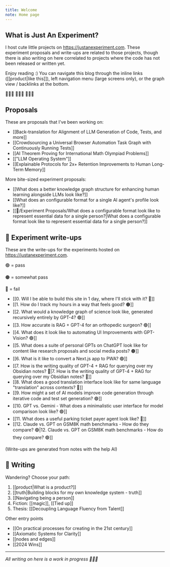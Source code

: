```yaml
---
title: Welcome
note: Home page
---
```

## What is Just An Experiment?

I host cute little projects on https://justanexperiment.com. These experiment proposals and write-ups are related to those projects, though there is also writing on here correlated to projects where the code has not been released or written yet. 

Enjoy reading :) You can navigate this blog through the inline links ([[product|like this]]), left navigation menu (large screens only), or the graph view / backlinks at the bottom. 

🤸🏻‍♀️ 🤸🏻‍♀️ 🤸🏻‍♀️

## Proposals
These are proposals that I've been working on:

- [[Back-translation for Alignment of LLM Generation of Code, Tests, and more]]
- [[Crowdsourcing a Universal Browser Automation Task Graph with Continuously Running Tests]]
- [[AI Theorem Proving for International Math Olympiad Problems]]
- [["LLM Operating System"]]
- [[Explainable Protocols  for 2x+ Retention Improvements to Human Long-Term Memory]]

More bite-sized experiment proposals:
- [[What does a better knowledge graph structure for enhancing human learning alongside LLMs look like?]]
- [[What does an configurable format for a single AI agent's profile look like?]]
- [[🧪/Experiment Proposals/What does a configurable format look like to represent essential data for a single person?|What does a configurable format look like to represent essential data for a single person?]]

## 🧪 Experiment write-ups
These are the write-ups for the experiments hosted on https://justanexperiment.com. 

🟢 = pass

🟠 = somewhat pass

🔴 = fail

- [[0. Will I be able to build this site in 1 day, where I'll stick with it? 🔴]]
- [[1. How do I track my hours in a way that feels good? 🟠]]
- [[2. What would a knowledge graph of science look like, generated recursively entirely by GPT-4? 🟢]]
- [[3. How accurate is RAG + GPT-4 for an orthopedic surgeon? 🟢]]
- [[4. What does it look like to automating UI Improvements with GPT-Vision? 🟢]]
- [[5. What does a suite of personal GPTs on ChatGPT look like for content like research proposals and social media posts? 🟠]]
- [[6. What is it like to convert a Next.js app to PWA? 🟢]]
- [[7. How is the writing quality of GPT-4 + RAG for querying over my Obsidian notes? 🔴|7. How is the writing quality of GPT-4 + RAG for querying over my Obsidian notes? 🔴]]
- [[8. What does a good translation interface look like for same language "translation" across contexts? 🔴]]
- [[9. How might a set of AI models improve code generation through iterative code and test set generation? 🟢]]
- [[10. GPT vs. Gemini - What does a minimalistic user interface for model comparison look like? 🟢]]
- [[11. What does a useful parking ticket payer agent look like? 🔴]]
- [[12. Claude vs. GPT on GSM8K math benchmarks - How do they compare? 🟢|12. Claude vs. GPT on GSM8K math benchmarks - How do they compare? 🟢]]

(Write-ups are generated from notes with the help AI)

## 🔗 Writing
Wandering? Choose your path:
1. [[product|What is a product?]]
2. [[truth|Building blocks for my own knowledge system - truth]]
3. [[Navigating being a person]]
4. Fiction: [[magic]], [[Tied up]]
5. Thesis: [[Decoupling Language Fluency from Talent]]

Other entry points 
- [[On practical processes for creating in the 21st century]]
- [[Axiomatic Systems for Clarity]]
- [[nodes and edges]]
- [[2024 Wins]]

---

*All writing on here is a work in progress 🧚🏼‍♀️* 